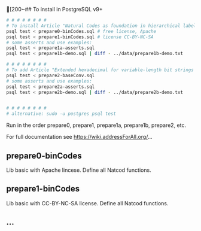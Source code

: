 [200~## To install in PostgreSQL v9+

```bash
# # # # # # # #
# To install Article "Natural Codes as foundation in hierarchical labeling"
psql test < prepare0-binCodes.sql # free license, Apache
psql test < prepare1-binCodes.sql # license CC-BY-NC-SA
# some asserts and use examples:
psql test < prepare1a-asserts.sql
psql test < prepare1b-demo.sql | diff - ../data/prepare1b-demo.txt

# # # # # # # #
# To add Article "Extended hexadecimal for variable-length bit strings on hierarchical labeling"
psql test < prepare2-baseConv.sql
# some asserts and use examples:
psql test < prepare2a-asserts.sql
psql test < prepare2b-demo.sql | diff - ../data/prepare2b-demo.txt


# # # # # # # #
# alternative: sudo -u postgres psql test
```

Run in the order prepare0, prepare1, prepare1a, prepare1b, prepare2, etc.

For full documentation see https://wiki.addressForAll.org/...

## prepare0-binCodes

Lib basic with Apache lincese. Define all Natcod functions.

## prepare1-binCodes

Lib basic with CC-BY-NC-SA license. Define all Natcod functions.

## ...
